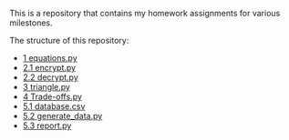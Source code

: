 This is a repository that contains my homework assignments for various milestones.

The structure of this repository:

- [1 equations.py](milestone_1/equations.py)
- [2.1 encrypt.py](milestone_2/encrypt.py)
- [2.2 decrypt.py](milestone_2/decrypt.py)
- [3 triangle.py](milestone_3/triangle.py)
- [4 Trade-offs.py](milestone_4/Trade-offs.py)
- [5.1 database.csv](milestone_5/database.csv)
- [5.2 generate_data.py](milestone_5/generate_data.py)
- [5.3 report.py](milestone_5/report.py)
